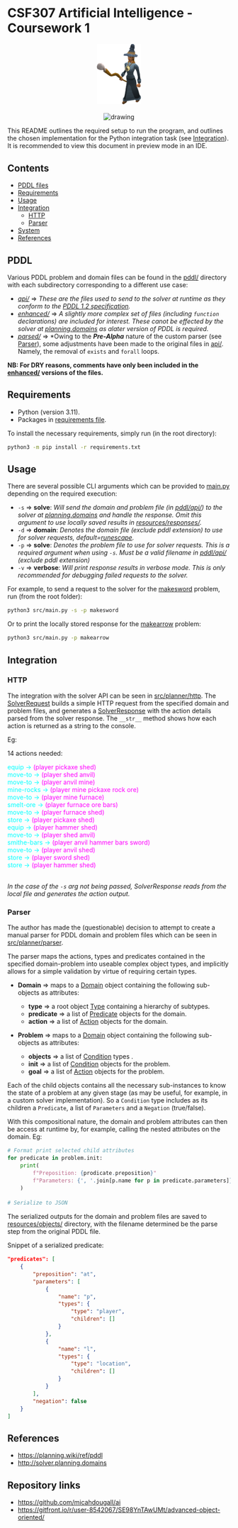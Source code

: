 # CSF307 Artificial Intelligence - Coursework 1
<p align="center">
  <img src="resources/character.png" alt="drawing" width="100"/><br><br>
  <img src="https://img.shields.io/github/followers/micahdougall?style=social" alt="drawing" width="100"/>
</p>


This README outlines the required setup to run the program, and outlines the chosen implementation for the Python integration task (see [Integration](#integration)). It is recommended to view this document in preview mode in an IDE.

## Contents
- [PDDL files](#pddl)
- [Requirements](#requirements)
- [Usage](#usage)
- [Integration](#integration)
  - [HTTP](#http)
  - [Parser](#parser)
- [System](#system)
- [References](#references)


## PDDL

Various PDDL problem and domain files can be found in the [pddl/](pddl/) directory with each subdirectory corresponding to a different use case:

- *[api/](pddl/api/)* &rArr; *These are the files used to send to the solver at runtime as they conform to the [PDDL 1.2 specification](https://planning.wiki/ref/pddl).*
- *[enhanced/](pddl/enhanced/)* &rArr; *A slightly more complex set of files (including `function` declarations) are included for interest. These canot be effected by the solver at [planning.domains](https://solver.planning.domains) as alater version of PDDL is required.*
- *[parsed/](pddl/parsed/)* &rArr; *Owing to the ***Pre-Alpha*** nature of the custom parser (see [Parser](#parser)), some adjustments have been made to the original files in [api/](pddl/api/). Namely, the removal of `exists` and `forall` loops.

**NB: For DRY reasons, comments have only been included in the [enhanced/](pddl/enhanced/) versions of the files.**


## Requirements

- Python (version 3.11).
- Packages in [requirements file](requirements.txt).


To install the necessary requirements, simply run (in the root directory):
```bash
python3 -m pip install -r requirements.txt
```


## Usage

There are several possible CLI arguments which can be provided to [main.py](src/main.py) depending on the required execution:

- `-s` &rArr; **solve**: *Will send the domain and problem file (in [pddl/api/](pddl/api/)) to the solver at [planning.domains](https://solver.planning.domains) and handle the response. Omit this argument to use locally saved results in [resources/responses/](resources/responses/).*
- `-d` &rArr; **domain**: *Denotes the domain file (exclude pddl extension) to use for solver requests, default=[runescape](pddl/api/runescape.pddl).*
- `-p` &rArr; **solve**: *Denotes the problem file to use for solver requests. This is a required argument when using `-s`. Must be a valid filename in [pddl/api/](pddl/api/) (exclude pddl extension)*
- `-v` &rArr; **verbose**: *Will print response results in verbose mode. This is only recommended for debugging failed requests to the solver.*

For example, to send a request to the solver for the [makesword](pddl/api/makesword.pddl) problem, run (from the root folder):

```bash
python3 src/main.py -s -p makesword
```

Or to print the locally stored response for the [makearrow](pddl/api/makearrow.pddl) problem:

```bash
python3 src/main.py -p makearrow
```

## Integration

### HTTP

The integration with the solver API can be seen in [src/planner/http](src/planner/http). The [SolverRequest](src/planner/http/request.py) builds a simple HTTP request from the specified domain and problem files, and generates a [SolverResponse](src/planner/http/response.py) with the action details parsed from the solver response. The `__str__` method shows how each action is returned as a string to the console.

Eg:

<!-- ```bash -->

<p>14 actions needed:</p>
<span style="color:cyan">equip -> </span><span style="color:magenta">(player pickaxe shed)</span></br>
<span style="color:cyan">move-to -> </span><span style="color:magenta">(player shed anvil)</span></br>
<span style="color:cyan">move-to -> </span><span style="color:magenta">(player anvil mine)</span></br>
<span style="color:cyan">mine-rocks -> </span><span style="color:magenta">(player mine pickaxe rock ore)</span></br>
<span style="color:cyan">move-to -> </span><span style="color:magenta">(player mine furnace)</span></br>
<span style="color:cyan">smelt-ore -> </span><span style="color:magenta">(player furnace ore bars)</span></br>
<span style="color:cyan">move-to -> </span><span style="color:magenta">(player furnace shed)</span></br>
<span style="color:cyan">store -> </span><span style="color:magenta">(player pickaxe shed)</span></br>
<span style="color:cyan">equip -> </span><span style="color:magenta">(player hammer shed)</span></br>
<span style="color:cyan">move-to -> </span><span style="color:magenta">(player shed anvil)</span></br>
<span style="color:cyan">smithe-bars -> </span><span style="color:magenta">(player anvil hammer bars sword)</span></br>
<span style="color:cyan">move-to -> </span><span style="color:magenta">(player anvil shed)</span></br>
<span style="color:cyan">store -> </span><span style="color:magenta">(player sword shed)</span></br>
<span style="color:cyan">store -> </span><span style="color:magenta">(player hammer shed)</span></br></br>


*In the case of the `-s` arg not being passed, SolverResponse reads from the local file and generates the action output.*

### Parser

The author has made the (questionable) decision to attempt to create a manual parser for PDDL domain and problem files which can be seen in [src/planner/parser](src/planner/parser).

The parser maps the actions, types and predicates contained in the specified domain-problem into useable complex object types, and implicitly allows for a simple validation by virtue of requiring certain types.

- **Domain** &rArr; maps to a [Domain](src/planner/parser/domain.py) object containing the following sub-objects as attributes:
    * **type** &rArr; a root object [Type](src/planner/parser/predicate.py) containing a hierarchy of subtypes.
    * **predicate** &rArr; a list of [Predicate](src/planner/parser/predicate.py) objects for the domain.
    * **action** &rArr; a list of [Action](src/planner/parser/action.py) objects for the domain.


- **Problem** &rArr; maps to a [Domain](src/planner/parser/domain.py) object containing the following sub-objects as attributes:
    * **objects** &rArr; a list of [Condition](src/planner/parser/predicate.py) types .
    * **init** &rArr; a list of [Condition](src/planner/parser/predicate.py) objects for the problem.
    * **goal** &rArr; a list of [Action](src/planner/parser/action.py) objects for the problem.

Each of the child objects contains all the necessary sub-instances to know the state of a problem at any given stage (as may be useful, for example, in a custom solver implementation). So a `Condition` type includes as its children a `Predicate`, a list of `Parameters` and a `Negation` (true/false).

With this compositional nature, the domain and problem attributes can then be access at runtime by, for example, calling the nested attributes on the domain. Eg:

```python
# Format print selected child attributes
for predicate in problem.init:
    print(
        f"Preposition: {prodicate.preposition}"
        f"Parameters: {', '.join[p.name for p in predicate.parameters]}"
    )

# Serialize to JSON

```

The serialized outputs for the domain and problem files are saved to [resources/objects/](resources/objects/) directory, with the filename determined be the parse step from the original PDDL file.

Snippet of a serialized predicate:

```Json
"predicates": [
    {
        "preposition": "at",
        "parameters": [
            {
                "name": "p",
                "types": {
                    "type": "player",
                    "children": []
                }
            },
            {
                "name": "l",
                "types": {
                    "type": "location",
                    "children": []
                }
            }
        ],
        "negation": false
    }
]
```


## References

- https://planning.wiki/ref/pddl
- http://solver.planning.domains


## Repository links
- https://github.com/micahdougall/ai
- https://gitfront.io/r/user-8542067/SE98YnTAwUMt/advanced-object-oriented/
